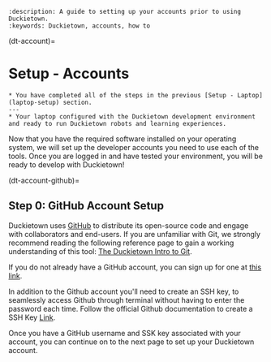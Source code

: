 ```{seo}
:description: A guide to setting up your accounts prior to using Duckietown.
:keywords: Duckietown, accounts, how to
```

(dt-account)=
# Setup - Accounts

```{needget}
* You have completed all of the steps in the previous [Setup - Laptop](laptop-setup) section.
---
* Your laptop configured with the Duckietown development environment and ready to run Duckietown robots and learning experiences.
```

Now that you have the required software installed on your operating system, we will set up the developer accounts 
you need to use each of the tools.  Once you are logged in and have tested your environment, you will be ready to 
develop with Duckietown!

(dt-account-github)=
## Step 0: GitHub Account Setup

Duckietown uses [GitHub](https://github.com/duckietown) to distribute its open-source code and engage with
collaborators and end-users.  If you are unfamiliar with Git, we strongly recommend reading the following reference page to gain a 
working understanding of this tool: [The Duckietown Intro to Git](version_control_with_git).

If you do not already have a GitHub account, you can sign up for one at [this link](https://github.com/join).

In addition to the Github account you'll need to create an SSH key, to seamlessly access Github through terminal without having to enter the password each time. Follow the official Github documentation to create a SSH Key [Link](https://docs.github.com/en/authentication/connecting-to-github-with-ssh/generating-a-new-ssh-key-and-adding-it-to-the-ssh-agent).  

Once you have a GitHub username and SSK key associated with your account, you can continue on to the next page to set up your Duckietown account.

